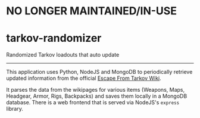 # NO LONGER MAINTAINED/IN-USE

# tarkov-randomizer
Randomized Tarkov loadouts that auto update

-----

This application uses Python, NodeJS and MongoDB to periodically retrieve updated information from the official [Escape From Tarkov Wiki](https://escapefromtarkov.gamepedia.com/Escape_from_Tarkov_Wiki).

It parses the data from the wikipages for various items (Weapons, Maps, Headgear, Armor, Rigs, Backpacks) and saves them locally in a MongoDB database.  There is a web frontend that is served via NodeJS's `express` library.  

